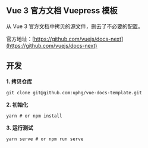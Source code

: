 ## Vue 3 官方文档 Vuepress 模板

从 Vue 3 官方文档中拷贝的源文件，删去了不必要的配置。

官方地址：[https://github.com/vuejs/docs-next](https://github.com/vuejs/docs-next)

## 开发

**1. 拷贝仓库**

```
git clone git@github.com:uphg/vue-docs-template.git
```

**2. 初始化**

```
yarn # or npm install
```

**3. 运行测试**

```
yarn serve # or npm run serve
```